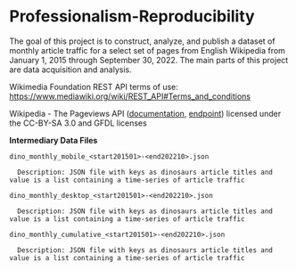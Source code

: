 # Professionalism-Reproducibility
The goal of this project is to construct, analyze, and publish a dataset of monthly article traffic for a select set of pages from English Wikipedia from January 1, 2015 through September 30, 2022. The main parts of this project are data acquisition and analysis.

Wikimedia Foundation REST API terms of use: https://www.mediawiki.org/wiki/REST_API#Terms_and_conditions

Wikipedia - The Pageviews API ([documentation](https://wikitech.wikimedia.org/wiki/Analytics/AQS/Pageviews), [endpoint](https://wikimedia.org/api/rest_v1/#!/Pageviews_data/get_metrics_pageviews_aggregate_project_access_agent_granularity_start_end)) licensed under the CC-BY-SA 3.0 and GFDL licenses

**Intermediary Data Files**

    dino_monthly_mobile_<start201501>-<end202210>.json

      Description: JSON file with keys as dinosaurs article titles and value is a list containing a time-series of article traffic

    dino_monthly_desktop_<start201501>-<end202210>.json

      Description: JSON file with keys as dinosaurs article titles and value is a list containing a time-series of article traffic

    dino_monthly_cumulative_<start201501>-<end202210>.json

      Description: JSON file with keys as dinosaurs article titles and value is a list containing a time-series of article traffic

